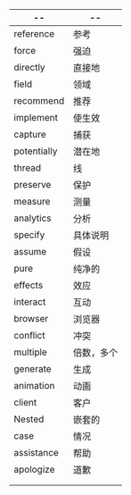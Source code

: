 | --          | --         |
| ----------- | ---------- |
| reference   | 参考       |
| force       | 强迫       |
| directly    | 直接地     |
| field       | 领域       |
| recommend   | 推荐       |
| implement   | 使生效     |
| capture     | 捕获       |
| potentially | 潜在地     |
| thread      | 线         |
| preserve    | 保护       |
| measure     | 测量       |
| analytics   | 分析       |
| specify     | 具体说明   |
| assume      | 假设       |
| pure        | 纯净的     |
| effects     | 效应       |
| interact    | 互动       |
| browser     | 浏览器     |
| conflict    | 冲突       |
| multiple    | 倍数，多个 |
| generate    | 生成       |
| animation   | 动画       |
| client      | 客户       |
| Nested      | 嵌套的     |
| case        | 情况       |
| assistance  | 帮助       |
| apologize   | 道歉       |
|             |            |
|             |            |
